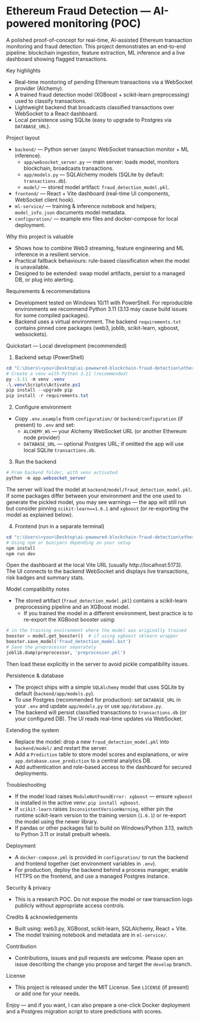 # Ethereum Fraud Detection — AI-powered monitoring (POC)

A polished proof-of-concept for real-time, AI-assisted Ethereum transaction monitoring and fraud detection.
This project demonstrates an end-to-end pipeline: blockchain ingestion, feature extraction, ML inference
and a live dashboard showing flagged transactions.

Key highlights
- Real-time monitoring of pending Ethereum transactions via a WebSocket provider (Alchemy).
- A trained fraud detection model (XGBoost + scikit-learn preprocessing) used to classify transactions.
- Lightweight backend that broadcasts classified transactions over WebSocket to a React dashboard.
- Local persistence using SQLite (easy to upgrade to Postgres via `DATABASE_URL`).

Project layout
- `backend/` — Python server (async WebSocket transaction monitor + ML inference).
	- `app/websocket_server.py` — main server: loads model, monitors blockchain, broadcasts transactions.
	- `app/models.py` — SQLAlchemy models (SQLite by default: `transactions.db`).
	- `model/` — stored model artifact: `fraud_detection_model.pkl`.
- `frontend/` — React + Vite dashboard (real-time UI components, WebSocket client hook).
- `ml-service/` — training & inference notebook and helpers; `model_info.json` documents model metadata.
- `configuration/` — example env files and docker-compose for local deployment.

Why this project is valuable
- Shows how to combine Web3 streaming, feature engineering and ML inference in a resilient service.
- Practical fallback behaviours: rule-based classification when the model is unavailable.
- Designed to be extended: swap model artifacts, persist to a managed DB, or plug into alerting.

Requirements & recommendations
- Development tested on Windows 10/11 with PowerShell. For reproducible environments we recommend Python 3.11 (3.13 may cause build issues for some compiled packages).
- Backend uses a virtual environment. The backend `requirements.txt` contains pinned core packages (web3, joblib, scikit-learn, xgboost, websockets).

Quickstart — Local development (recommended)

1) Backend setup (PowerShell)

```powershell
cd "C:\Users\<you>\Desktop\ai-powewred-blockchain-fraud-detection\ethereum-fraud-detection\backend"
# Create a venv with Python 3.11 (recommended)
py -3.11 -m venv .venv
.\.venv\Scripts\Activate.ps1
pip install --upgrade pip
pip install -r requirements.txt
```

2) Configure environment
- Copy `.env.example` from `configuration/` or `backend/configuration` (if present) to `.env` and set:
	- `ALCHEMY_WS` — your Alchemy WebSocket URL (or another Ethereum node provider)
	- `DATABASE_URL` — optional Postgres URL; if omitted the app will use local SQLite `transactions.db`.

3) Run the backend

```powershell
# From backend folder, with venv activated
python -m app.websocket_server
```

The server will load the model at `backend/model/fraud_detection_model.pkl`. If some packages differ
between your environment and the one used to generate the pickled model, you may see warnings — the app
will still run but consider pinning `scikit-learn==1.6.1` and `xgboost` (or re-exporting the model as explained below).

4) Frontend (run in a separate terminal)

```powershell
cd "c:\Users\<you>\Desktop\ai-powewred-blockchain-fraud-detection\ethereum-fraud-detection\frontend"
# Using npm or bun/yarn depending on your setup
npm install
npm run dev
```

Open the dashboard at the local Vite URL (usually http://localhost:5173). The UI connects to the backend WebSocket
and displays live transactions, risk badges and summary stats.

Model compatibility notes
- The stored artifact (`fraud_detection_model.pkl`) contains a scikit-learn preprocessing pipeline and an XGBoost model.
	- If you trained the model in a different environment, best practice is to re-export the XGBoost booster using:

```python
# in the training environment where the model was originally trained
booster = model.get_booster()  # if using xgboost sklearn wrapper
booster.save_model('fraud_detection_model.bst')
# Save the preprocessor separately
joblib.dump(preprocessor, 'preprocessor.pkl')
```

Then load these explicitly in the server to avoid pickle compatibility issues.

Persistence & database
- The project ships with a simple `SQLAlchemy` model that uses SQLite by default (`backend/app/models.py`).
- To use Postgres (recommended for production): set `DATABASE_URL` in your `.env` and update `app/models.py` or use `app/database.py`.
- The backend will persist classified transactions to `transactions.db` (or your configured DB). The UI reads real-time updates via WebSocket.

Extending the system
- Replace the model: drop a new `fraud_detection_model.pkl` into `backend/model/` and restart the server.
- Add a `Prediction` table to store model scores and explanations, or wire `app.database.save_prediction` to a central analytics DB.
- Add authentication and role-based access to the dashboard for secured deployments.

Troubleshooting
- If the model load raises `ModuleNotFoundError: xgboost` — ensure `xgboost` is installed in the active venv: `pip install xgboost`.
- If `scikit-learn` raises `InconsistentVersionWarning`, either pin the runtime scikit-learn version to the training version (`1.6.1`) or re-export the model using the newer library.
- If pandas or other packages fail to build on Windows/Python 3.13, switch to Python 3.11 or install prebuilt wheels.

Deployment
- A `docker-compose.yml` is provided in `configuration/` to run the backend and frontend together (set environment variables in `.env`).
- For production, deploy the backend behind a process manager, enable HTTPS on the frontend, and use a managed Postgres instance.

Security & privacy
- This is a research POC. Do not expose the model or raw transaction logs publicly without appropriate access controls.

Credits & acknowledgements
- Built using: web3.py, XGBoost, scikit-learn, SQLAlchemy, React + Vite.
- The model training notebook and metadata are in `ml-service/`.

Contribution
- Contributions, issues and pull requests are welcome. Please open an issue describing the change you propose and target the `develop` branch.

License
- This project is released under the MIT License. See `LICENSE` (if present) or add one for your needs.

Enjoy — and if you want, I can also prepare a one-click Docker deployment and a Postgres migration script to store predictions with scores.
